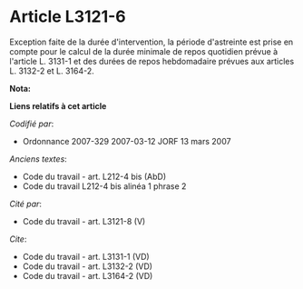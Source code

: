 # Article L3121-6

Exception faite de la durée d'intervention, la période d'astreinte est prise en compte pour le calcul de la durée minimale de
repos quotidien prévue à l'article L. 3131-1 et des durées de repos hebdomadaire prévues aux articles L. 3132-2 et L. 3164-2.

**Nota:**



**Liens relatifs à cet article**

_Codifié par_:

  - Ordonnance 2007-329 2007-03-12 JORF 13 mars 2007

_Anciens textes_:

  - Code du travail - art. L212-4 bis (AbD)
  - Code du travail L212-4 bis alinéa 1 phrase 2

_Cité par_:

  - Code du travail - art. L3121-8 (V)

_Cite_:

  - Code du travail - art. L3131-1 (VD)
  - Code du travail - art. L3132-2 (VD)
  - Code du travail - art. L3164-2 (VD)
